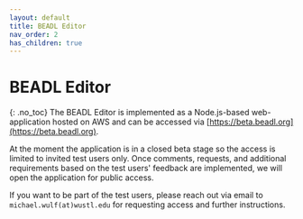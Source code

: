 ```yaml
---
layout: default
title: BEADL Editor
nav_order: 2
has_children: true
---
```

# BEADL Editor
{: .no_toc}
The BEADL Editor is implemented as a Node.js-based web-application hosted on AWS and can be accessed via [https://beta.beadl.org](https://beta.beadl.org).

At the moment the application is in a closed beta stage so the access is limited to invited test users only. Once comments, requests, and additional requirements based on the test users' feedback are implemented, we will open the application for public access. 

If you want to be part of the test users, please reach out via email to `michael.wulf(at)wustl.edu` for requesting access and further instructions.